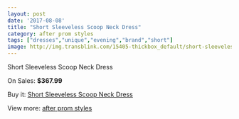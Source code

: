 ```yaml
---
layout: post
date: '2017-08-08'
title: "Short Sleeveless Scoop Neck Dress"
category: after prom styles
tags: ["dresses","unique","evening","brand","short"]
image: http://img.transblink.com/15405-thickbox_default/short-sleeveless-scoop-neck-dress.jpg
---
```

Short Sleeveless Scoop Neck Dress

On Sales: **$367.99**
<a href="https://www.transblink.com/en/after-prom-styles/4906-short-sleeveless-scoop-neck-dress.html"><amp-img layout="responsive" width="600" height="600" src="//img.transblink.com/15405-thickbox_default/short-sleeveless-scoop-neck-dress.jpg" alt="Short Sleeveless Scoop Neck Dress 0" /></a>
<a href="https://www.transblink.com/en/after-prom-styles/4906-short-sleeveless-scoop-neck-dress.html"><amp-img layout="responsive" width="600" height="600" src="//img.transblink.com/15406-thickbox_default/short-sleeveless-scoop-neck-dress.jpg" alt="Short Sleeveless Scoop Neck Dress 1" /></a>

Buy it: [Short Sleeveless Scoop Neck Dress](https://www.transblink.com/en/after-prom-styles/4906-short-sleeveless-scoop-neck-dress.html "Short Sleeveless Scoop Neck Dress")

View more: [after prom styles](https://www.transblink.com/en/55-after-prom-styles "after prom styles")